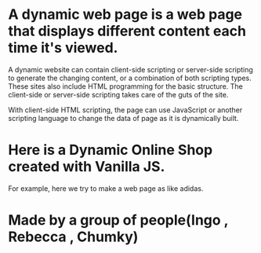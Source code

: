 # A dynamic web page is a web page that displays different content each time it's viewed. 
A dynamic website can contain client-side scripting or server-side scripting to generate the changing content, or a combination of both scripting types. These sites also include HTML programming for the basic structure. The client-side or server-side scripting takes care of the guts of the site.

With client-side HTML scripting, the page can use JavaScript or another scripting language to change the data of page as it is dynamically built.
# Here is a Dynamic Online Shop created with Vanilla JS.
For example, here we try to make a web page as like adidas.
# Made by a group of people(Ingo , Rebecca , Chumky)
